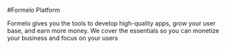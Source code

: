 #Formelo Platform

Formelo gives you the tools to develop high-quality apps, grow your user base, and earn more money. We cover the essentials so you can monetize your business and focus on your users
